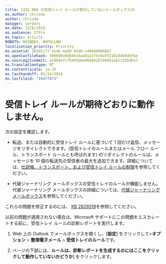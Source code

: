 ```yaml
---
title: 1332 OWA の受信トレイ ルールが実行していないメールボックスの
ms.author: chrisda
author: chrisda
manager: serdars
ms.date: 12/8/2018
ms.audience: ITPro
ms.topic: article
ROBOTS: NOINDEX, NOFOLLOW
localization_priority: Priority
ms.assetid: 383d1c77-5e4b-4a69-92d6-c404d890b6b7
ms.openlocfilehash: f090d0a9d84bc6a4d1a1f4c0af55102d4b0ddfbe
ms.sourcegitcommit: e2864efcfb493b6e46b662b746661a61232bdba7
ms.translationtype: MT
ms.contentlocale: ja-JP
ms.lasthandoff: 01/24/2019
ms.locfileid: "29477473"
---
```

# <a name="an-inbox-rule-doesnt-work-as-expected"></a>受信トレイ ルールが期待どおりに動作しません。

次の設定を確認します。
  
- 転送、または自動的に受信トレイ ルールに基づいて 1 回だけ返信、メッセージをリダイレクトできます。(受信トレイのルールまたはメール フロー ルール、トランスポート ルールとも呼ばれます) のリダイレクトのルールは、メッセージを 10 個の転送先の受信者の最大を追加できます。詳細については、[仕訳帳、トランスポート、および受信トレイ ルールの制限](https://docs.microsoft.com/office365/servicedescriptions/exchange-online-service-description/exchange-online-limits)を参照してください。
    
- 代替ジャーナリング メールボックスの受信トレイのルールが機能しません。代替ジャーナリング メールボックスの詳細については、[代替ジャーナリング メールボックス](https://docs.microsoft.com/Exchange/security-and-compliance/journaling/journaling#alternate-journaling-mailbox)を参照してください。
    
これらの問題を修正するのには、 [KB 2829319](https://support.microsoft.com/kb/2829319)を参照してください。
  
以前の問題が適用されない場合は、Microsoft サポートにこの問題をエスカレートする前に、受信トレイ ルールの診断レポートを実行します。
  
1. Web 上の Outlook でメールボックスを開くし、[**設定**] をクリックして\>**オプション** \> **整理電子メール** \> **受信トレイのルール**です。
    
2. ページの下部には、**ルールは、診断レポートを生成するのにはここをクリックして動作していないかどうか**] をクリックします。
    


